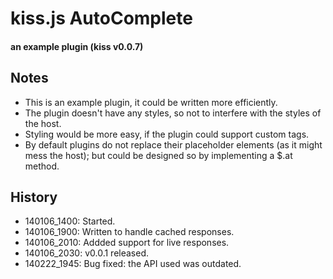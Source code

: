 # kiss.js AutoComplete
#### an example plugin (kiss v0.0.7)

## Notes

* This is an example plugin, it could be written more efficiently.
* The plugin doesn't have any styles, so not to interfere with the styles of the host.
* Styling would be more easy, if the plugin could support custom tags.
* By default plugins do not replace their placeholder elements (as it might mess the host); but could be designed so by implementing a $.at method.

## History

* 140106_1400: Started.
* 140106_1900: Written to handle cached responses.
* 140106_2010: Addded support for live responses.
* 140106_2030: v0.0.1 released.
* 140222_1945: Bug fixed: the API used was outdated.
